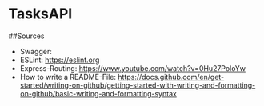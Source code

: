 # TasksAPI
##Sources
- Swagger: 
- ESLint: https://eslint.org
- Express-Routing: https://www.youtube.com/watch?v=0Hu27PoloYw
- How to write a README-File: https://docs.github.com/en/get-started/writing-on-github/getting-started-with-writing-and-formatting-on-github/basic-writing-and-formatting-syntax
